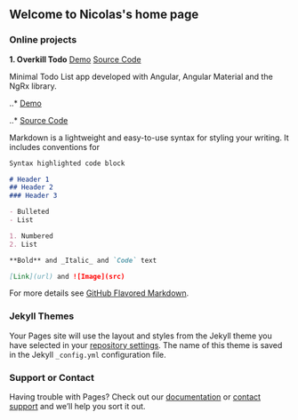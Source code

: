 ## Welcome to Nicolas's home page

### Online projects

**1. Overkill Todo** [Demo](https://nperon.github.io/overkill-todo/) [Source Code](https://github.com/nperon/overkill-todo)

Minimal Todo List app developed with Angular, Angular Material and the NgRx library.

..* [Demo](https://nperon.github.io/overkill-todo/) 

..* [Source Code](https://github.com/nperon/overkill-todo)

Markdown is a lightweight and easy-to-use syntax for styling your writing. It includes conventions for

```markdown
Syntax highlighted code block

# Header 1
## Header 2
### Header 3

- Bulleted
- List

1. Numbered
2. List

**Bold** and _Italic_ and `Code` text

[Link](url) and ![Image](src)
```

For more details see [GitHub Flavored Markdown](https://guides.github.com/features/mastering-markdown/).

### Jekyll Themes

Your Pages site will use the layout and styles from the Jekyll theme you have selected in your [repository settings](https://github.com/nperon/nperon.github.io/settings). The name of this theme is saved in the Jekyll `_config.yml` configuration file.

### Support or Contact

Having trouble with Pages? Check out our [documentation](https://help.github.com/categories/github-pages-basics/) or [contact support](https://github.com/contact) and we’ll help you sort it out.
